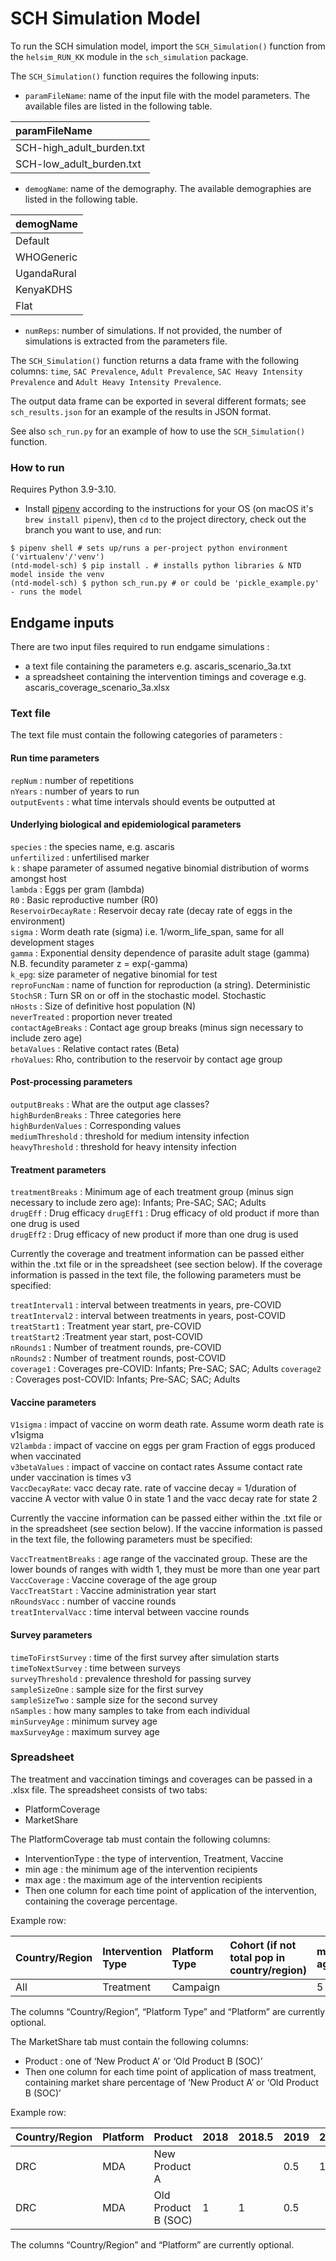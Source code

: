 # SCH Simulation Model

To run the SCH simulation model, import the `SCH_Simulation()` function from the `helsim_RUN_KK` module in the `sch_simulation` package.

The `SCH_Simulation()` function requires the following inputs:

- `paramFileName`: name of the input file with the model parameters. The available files are listed in the following table.

| paramFileName |
| :--- | 
| SCH-high_adult_burden.txt | 
| SCH-low_adult_burden.txt  | 

- `demogName`: name of the demography. The available demographies are listed in the following table.

| demogName | 
| :--- | 
| Default | 
| WHOGeneric  | 
| UgandaRural | 
| KenyaKDHS  | 
| Flat | 

- `numReps`: number of simulations. If not provided, the number of simulations is extracted from the parameters file.

The `SCH_Simulation()` function returns a data frame with the following columns: `time`, `SAC Prevalence`, 
`Adult Prevalence`, `SAC Heavy Intensity Prevalence` and `Adult Heavy Intensity Prevalence`.

The output data frame can be exported in several different formats; see `sch_results.json` for an example of the results in JSON format.

See also `sch_run.py` for an example of how to use the `SCH_Simulation()` function.

### How to run

Requires Python 3.9-3.10.

- Install [pipenv](https://pipenv.pypa.io/en/latest/) according to the instructions for your OS (on macOS it's `brew install pipenv`), then `cd` to the project directory, check out the branch you want to use, and run:

```
$ pipenv shell # sets up/runs a per-project python environment ('virtualenv'/'venv')
(ntd-model-sch) $ pip install . # installs python libraries & NTD model inside the venv
(ntd-model-sch) $ python sch_run.py # or could be 'pickle_example.py' - runs the model
```

## Endgame inputs

There are two input files required to run endgame simulations :
-  a text file containing the parameters e.g. ascaris_scenario_3a.txt
-  a spreadsheet containing the intervention timings and coverage e.g. ascaris_coverage_scenario_3a.xlsx


### Text file
The text file must contain the following categories of parameters : 

#### Run time parameters
`repNum` : number of repetitions \
`nYears`	: number of years to run\
`outputEvents`	: what time intervals should events be outputted at 

#### Underlying biological and epidemiological parameters
`species` : the species name, e.g. ascaris\
`unfertilized` : unfertilised marker\
`k` : shape parameter of assumed negative binomial distribution of worms amongst host\
`lambda` : Eggs per gram (lambda)\
`R0` : Basic reproductive number (R0)\
`ReservoirDecayRate` : Reservoir decay rate (decay rate of eggs in the environment)\
`sigma` : Worm death rate (sigma) i.e. 1/worm_life_span, same for all development stages\
`gamma` : Exponential density dependence of parasite adult stage (gamma) N.B. fecundity parameter z = exp(-gamma)\
`k_epg`: size parameter of negative binomial for test\
`reproFuncNam` : name of function for reproduction (a string). Deterministic\
`StochSR` : Turn SR on or off in the stochastic model. Stochastic\
`nHosts`	: Size of definitive host population (N)\
`neverTreated`	: proportion never treated\
`contactAgeBreaks` : Contact age group breaks (minus sign necessary to include zero age)\
`betaValues` : Relative contact rates (Beta)\
`rhoValues`: Rho, contribution to the reservoir by contact age group

#### Post-processing parameters
`outputBreaks` : What are the output age classes? \
`highBurdenBreaks` : Three categories here \
`highBurdenValues` : Corresponding values \
`mediumThreshold` : threshold for medium intensity infection \
`heavyThreshold` : threshold for heavy intensity infection 

#### Treatment parameters 
`treatmentBreaks` : Minimum age of each treatment group (minus sign necessary to include zero age): Infants; Pre-SAC; SAC; Adults \
`drugEff`	 : Drug efficacy 
`drugEff1` : Drug efficacy of old product if more than one drug is used \
`drugEff2` : Drug efficacy of new product if more than one drug is used 

Currently the coverage and treatment information can be passed either within the .txt file or in the spreadsheet (see section below). If the coverage information is passed in the text file, the following parameters must be specified: 

`treatInterval1`	: interval between treatments in years, pre-COVID \
`treatInterval2`	: interval between treatments in years, post-COVID \
`treatStart1`	: Treatment year start, pre-COVID \
`treatStart2`	:Treatment year start, post-COVID \
`nRounds1`	: Number of treatment rounds, pre-COVID \
`nRounds2`	: Number of treatment rounds, post-COVID \
`coverage1`	: Coverages pre-COVID: Infants; Pre-SAC; SAC; Adults 
`coverage2`	: Coverages post-COVID: Infants; Pre-SAC; SAC; Adults 

#### Vaccine parameters
`V1sigma` : impact of vaccine on worm death rate. Assume worm death rate is v1sigma \
`V2lambda` : impact of vaccine on eggs per gram   Fraction of eggs produced when vaccinated \
`v3betaValues`	: impact of vaccine on contact rates  Assume contact rate under vaccination is times v3\
`VaccDecayRate`: vacc decay rate. rate of vaccine decay = 1/duration of vaccine   A vector with value 0 in state 1 and the vacc decay rate for state 2 

Currently the vaccine information can be passed either within the .txt file or in the spreadsheet (see section below). If the vaccine information is passed in the text file, the following parameters must be specified: 

`VaccTreatmentBreaks` : age range of the vaccinated group. These are the lower bounds of ranges with width 1, they must be more than one year part \
`VaccCoverage`	  : Vaccine coverage of the age group \
`VaccTreatStart` : Vaccine administration year start\
`nRoundsVacc`	: number of vaccine rounds \
`treatIntervalVacc` : time interval between vaccine rounds

#### Survey parameters
`timeToFirstSurvey` : time of the first survey after simulation starts\
`timeToNextSurvey` : time between surveys\
`surveyThreshold` : prevalence threshold for passing survey\
`sampleSizeOne` : sample size for the first survey\
`sampleSizeTwo` : sample size for the second survey\
`nSamples` : how many samples to take from each individual\
`minSurveyAge` : minimum survey age\
`maxSurveyAge` : maximum survey age 

### Spreadsheet

The treatment and vaccination timings and coverages can be passed in a .xlsx file. The spreadsheet consists of two tabs:
- PlatformCoverage
- MarketShare

The PlatformCoverage tab must contain the following columns:
- InterventionType : the type of intervention, Treatment, Vaccine
- min age : the minimum age of the intervention recipients 
- max age : the maximum age of the intervention recipients 
- Then one column for each time point of application of the intervention, containing the coverage percentage.

Example row:

| Country/Region | Intervention Type| Platform Type | Cohort (if not total pop in country/region) |min age | max age | 2018 | 2018.5 |2019 |2019.5 | 
| :--- | :--- | :--- | :--- | :--- | :--- | :--- | :--- | :--- | :--- | 
| All | Treatment | Campaign | |  5 | 15 | 0.6 |  0| 0.6| 0|

The columns “Country/Region”, “Platform Type” and “Platform” are currently optional.

The MarketShare tab must contain the following columns: 
- Product : one of ‘New Product A’ or ‘Old Product B (SOC)’
- Then one column for each time point of application of mass treatment, containing market share percentage of ‘New Product A’ or ‘Old Product B (SOC)’

Example row:

| Country/Region | Platform| Product | 2018 | 2018.5 |2019 |2019.5 | 
| :--- | :--- | :--- | :--- | :--- | :--- | :--- | 
| DRC| MDA | New Product A | |  | 0.5 | 1|  1|
| DRC| MDA |Old Product B (SOC) | 1 | 1 | 0.5 | |  |

The columns “Country/Region” and “Platform” are currently optional.
